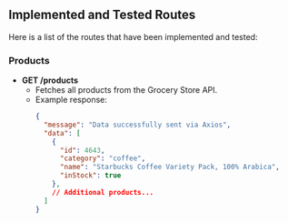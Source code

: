 ## Implemented and Tested Routes

Here is a list of the routes that have been implemented and tested:

### Products

- **GET /products**
  - Fetches all products from the Grocery Store API.
  - Example response:
    ```json
    {
      "message": "Data successfully sent via Axios",
      "data": [
        {
          "id": 4643,
          "category": "coffee",
          "name": "Starbucks Coffee Variety Pack, 100% Arabica",
          "inStock": true
        },
        // Additional products...
      ]
    }
    ```

<!-- - **GET /products/:id**
  - Fetches a specific product based on the provided ID.
  - Example usage:
    ```
    GET /products/4643
    ```
  - Example response:
    ```json
    {
      "message": "Successfully fetched product data",
      "data": {
        "id": 4643,
        "category": "coffee",
        "name": "Starbucks Coffee Variety Pack, 100% Arabica",
        "inStock": true
      }
    }
    ```

### Carts

- **POST /carts**
  - Creates a new cart.
  - Example usage:
    ```
    POST /carts
    ```
  - Example response:
    ```json
    {
      "created": true,
      "cartId": "abc123"
    }
    ```

- **GET /carts**
  - Fetches all created carts.
  - Example response:
    ```json
    {
      "message": "Available carts:",
      "carts": ["abc123", "xyz789"]
    }
    ```

- **POST /carts/:cartId/items**
  - Adds an item to the cart based on the provided `cartId`.
  - Example usage:
    ```
    POST /carts/abc123/items
    Body: { "productId": 4643, "quantity": 2 }
    ```
  - Example response:
    ```json
    {
      "message": "Item successfully added to the cart",
      "cartId": "abc123",
      "item": {
        "productId": 4643,
        "quantity": 2
      }
    }
    ``` -->
